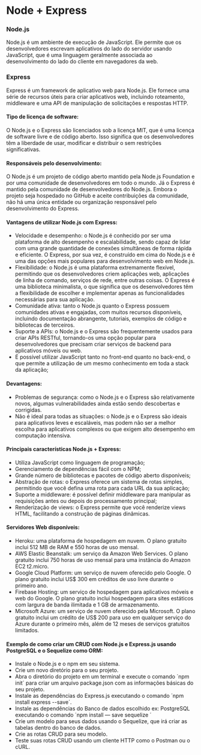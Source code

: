 # Node + Express

### Node.js
Node.js é um ambiente de execução de JavaScript. Ele permite que os desenvolvedores escrevam aplicativos do lado do servidor usando JavaScript, que é uma linguagem geralmente associada ao desenvolvimento do lado do cliente em navegadores da web.

### Express
Express é um framework de aplicativo web para Node.js. Ele fornece uma série de recursos úteis para criar aplicativos web, incluindo roteamento, middleware e uma API de manipulação de solicitações e respostas HTTP.

#### Tipo de licença de software:
O Node.js e o Express são licenciados sob a licença MIT, que é uma licença de software livre e de código aberto. Isso significa que os desenvolvedores têm a liberdade de usar, modificar e distribuir o sem restrições significativas.

#### Responsáveis pelo desenvolvimento:
O Node.js é um projeto de código aberto mantido pela Node.js Foundation e por uma comunidade de desenvolvedores em todo o mundo.
Já o Express é mantido pela comunidade de desenvolvedores do Node.js. Embora o projeto seja hospedado no GitHub e aceite contribuições da comunidade, não há uma única entidade ou organização responsável pelo desenvolvimento do Express.

#### Vantagens de utilizar Node.js com Express:
- Velocidade e desempenho: o Node.js é conhecido por ser uma plataforma de alto desempenho e escalabilidade, sendo capaz de lidar com uma grande quantidade de conexões simultâneas de forma rápida e eficiente. O Express, por sua vez, é construído em cima do Node.js e é uma das opções mais populares para desenvolvimento web em Node.js.
- Flexibilidade: o Node.js é uma plataforma extremamente flexível, permitindo que os desenvolvedores criem aplicações web, aplicações de linha de comando, serviços de rede, entre outras coisas. O Express é uma biblioteca minimalista, o que significa que os desenvolvedores têm a flexibilidade de escolher e implementar apenas as funcionalidades necessárias para sua aplicação.
- Comunidade ativa: tanto o Node.js quanto o Express possuem comunidades ativas e engajadas, com muitos recursos disponíveis, incluindo documentação abrangente, tutoriais, exemplos de código e bibliotecas de terceiros.
- Suporte a APIs: o Node.js e o Express são frequentemente usados para criar APIs RESTful, tornando-os uma opção popular para desenvolvedores que precisam criar serviços de backend para aplicativos móveis ou web.
- É possível utilizar JavaScript tanto no front-end quanto no back-end, o que permite a utilização de um mesmo conhecimento em toda a stack da aplicação;

#### Devantagens:
- Problemas de segurança: como o Node.js e o Express são relativamente novos, algumas vulnerabilidades ainda estão sendo descobertas e corrigidas.
- Não é ideal para todas as situações: o Node.js e o Express são ideais para aplicativos leves e escaláveis, mas podem não ser a melhor escolha para aplicativos complexos ou que exigem alto desempenho em computação intensiva.

#### Principais características Node.js + Express:
- Utiliza JavaScript como linguagem de programação;
- Gerenciamento de dependências fácil com o NPM;
- Grande número de bibliotecas e pacotes de código aberto disponíveis;
- Abstração de rotas: o Express oferece um sistema de rotas simples, permitindo que você defina uma rota para cada URL da sua aplicação;
- Suporte a middleware: é possível definir middleware para manipular as requisições antes ou depois do processamento principal;
- Renderização de views: o Express permite que você renderize views HTML, facilitando a construção de páginas dinâmicas.

#### Servidores Web disponíveis:
- Heroku: uma plataforma de hospedagem em nuvem. O plano gratuito inclui 512 MB de RAM e 550 horas de uso mensal.
- AWS Elastic Beanstalk: um serviço da Amazon Web Services. O plano gratuito inclui 750 horas de uso mensal para uma instância do Amazon EC2 t2.micro.
- Google Cloud Platform: um serviço de nuvem oferecido pelo Google. O plano gratuito inclui US$ 300 em créditos de uso livre durante o primeiro ano.
- Firebase Hosting: um serviço de hospedagem para aplicativos móveis e web do Google. O plano gratuito inclui hospedagem para sites estáticos com largura de banda ilimitada e 1 GB de armazenamento.
- Microsoft Azure: um serviço de nuvem oferecido pela Microsoft. O plano gratuito inclui um crédito de US$ 200 para uso em qualquer serviço do Azure durante o primeiro mês, além de 12 meses de serviços gratuitos limitados.

#### Exemplo de como criar um CRUD com Node.js e Express.js usando PostgreSQL e o Sequelize como ORM:
- Instale o Node.js e o npm em seu sistema.
- Crie um novo diretório para o seu projeto.
- Abra o diretório do projeto em um terminal e execute o comando ´npm init´ para criar um arquivo package.json com as informações básicas do seu projeto.
- Instale as dependências do Express.js executando o comando ´npm install express --save´.
- Instale as dependências do Banco de dados escolhido ex: PostgreSQL executando o comando ´npm install — save sequelize ´
- Crie um modelo para seus dados usando o Sequelize, que irá criar as tabelas dentro do banco de dados.
- Crie as rotas CRUD para seu modelo. 
- Teste suas rotas CRUD usando um cliente HTTP como o Postman ou o cURL.
